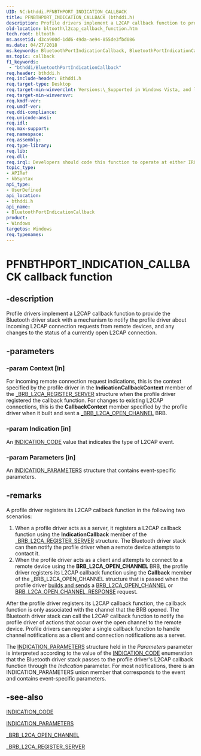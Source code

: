 ```yaml
---
UID: NC:bthddi.PFNBTHPORT_INDICATION_CALLBACK
title: PFNBTHPORT_INDICATION_CALLBACK (bthddi.h)
description: Profile drivers implement a L2CAP callback function to provide the Bluetooth driver stack with a mechanism to notify the profile driver about incoming L2CAP connection requests from remote devices, and any changes to the status of a currently open L2CAP connection.
old-location: bltooth\l2cap_callback_function.htm
tech.root: bltooth
ms.assetid: d3ca900d-1dd6-49da-ae94-855de3fbd086
ms.date: 04/27/2018
ms.keywords: BluetoothPortIndicationCallback, BluetoothPortIndicationCallback callback function [Bluetooth Devices], PFNBTHPORT_INDICATION_CALLBACK, PFNBTHPORT_INDICATION_CALLBACK callback, bltooth.l2cap_callback_function, bth_funcs_76d9cb39-ead0-4465-9cc5-83b559b0ba55.xml, bthddi/BluetoothPortIndicationCallback
ms.topic: callback
f1_keywords:
 - "bthddi/BluetoothPortIndicationCallback"
req.header: bthddi.h
req.include-header: Bthddi.h
req.target-type: Desktop
req.target-min-winverclnt: Versions:\_Supported in Windows Vista, and later.
req.target-min-winversvr: 
req.kmdf-ver: 
req.umdf-ver: 
req.ddi-compliance: 
req.unicode-ansi: 
req.idl: 
req.max-support: 
req.namespace: 
req.assembly: 
req.type-library: 
req.lib: 
req.dll: 
req.irql: Developers should code this function to operate at either IRQL = DISPATCH_LEVEL (if the callback   function does not access paged memory), or IRQL = PASSIVE_LEVEL (if the callback function must access   paged memory)
topic_type:
- APIRef
- kbSyntax
api_type:
- UserDefined
api_location:
- bthddi.h
api_name:
- BluetoothPortIndicationCallback
product:
- Windows
targetos: Windows
req.typenames: 
---
```


# PFNBTHPORT_INDICATION_CALLBACK callback function


## -description


Profile drivers implement a L2CAP callback function to provide the Bluetooth driver stack with a
  mechanism to notify the profile driver about incoming L2CAP connection requests from remote devices, and
  any changes to the status of a currently open L2CAP connection.


## -parameters




### -param Context [in]

For incoming remote connection request indications, this is the context specified by the profile
     driver in the 
     <b>IndicationCallbackContext</b> member of the 
     <a href="https://docs.microsoft.com/windows-hardware/drivers/ddi/bthddi/ns-bthddi-_brb_l2ca_register_server">
     _BRB_L2CA_REGISTER_SERVER</a> structure when the profile driver registered the callback function. For
     changes to existing L2CAP connections, this is the 
     <b>CallbackContext</b> member specified by the profile driver when it built and sent a 
     <a href="https://docs.microsoft.com/windows-hardware/drivers/ddi/bthddi/ns-bthddi-_brb_l2ca_open_channel">_BRB_L2CA_OPEN_CHANNEL</a> BRB.


### -param Indication [in]

An 
     <a href="https://docs.microsoft.com/windows-hardware/drivers/ddi/bthddi/ne-bthddi-_indication_code">INDICATION_CODE</a> value that indicates the type
     of L2CAP event.


### -param Parameters [in]

An 
     <a href="https://docs.microsoft.com/windows-hardware/drivers/ddi/bthddi/ns-bthddi-_indication_parameters">INDICATION_PARAMETERS</a> structure that
     contains event-specific parameters.


## -remarks



A profile driver registers its L2CAP callback function in the following two scenarios:

<ol>
<li>
When a profile driver acts as a server, it registers a L2CAP callback function using the 
      <b>IndicationCallback</b> member of the 
      <a href="https://docs.microsoft.com/windows-hardware/drivers/ddi/bthddi/ns-bthddi-_brb_l2ca_register_server">
      _BRB_L2CA_REGISTER_SERVER</a> structure. The Bluetooth driver stack can then notify the profile
      driver when a remote device attempts to contact it.

</li>
<li>
When the profile driver acts as a client and attempts to connect to a remote device using the
      <b>BRB_L2CA_OPEN_CHANNEL</b> BRB, the profile driver registers its L2CAP callback function using the 
      <b>Callback</b> member of the _BRB_L2CA_OPEN_CHANNEL structure that is passed when the profile driver 
      <a href="https://docs.microsoft.com/previous-versions/ff536657(v=vs.85)">builds and sends</a> a 
      <a href="https://docs.microsoft.com/previous-versions/ff536615(v=vs.85)">BRB_L2CA_OPEN_CHANNEL</a> or 
      <a href="https://docs.microsoft.com/previous-versions/ff536616(v=vs.85)">
      BRB_L2CA_OPEN_CHANNEL_RESPONSE</a> request.

</li>
</ol>
After the profile driver registers its L2CAP callback function, the callback function is only
    associated with the channel that the BRB opened. The Bluetooth driver stack can call the L2CAP callback
    function to notify the profile driver of actions that occur over the open channel to the remote device.
    Profile drivers can register a single callback function to handle channel notifications as a client and
    connection notifications as a server.

The 
    <a href="https://docs.microsoft.com/windows-hardware/drivers/ddi/bthddi/ns-bthddi-_indication_parameters">INDICATION_PARAMETERS</a> structure held in
    the 
    <i>Parameters</i> parameter is interpreted according to the value of the 
    <a href="https://docs.microsoft.com/windows-hardware/drivers/ddi/bthddi/ne-bthddi-_indication_code">INDICATION_CODE</a> enumeration that the Bluetooth
    driver stack passes to the profile driver's L2CAP callback function through the 
    <i>Indication</i> parameter. For most notifications, there is an INDICATION_PARAMETERS union member that
    corresponds to the event and contains event-specific parameters.




## -see-also




<a href="https://docs.microsoft.com/windows-hardware/drivers/ddi/bthddi/ne-bthddi-_indication_code">INDICATION_CODE</a>



<a href="https://docs.microsoft.com/windows-hardware/drivers/ddi/bthddi/ns-bthddi-_indication_parameters">INDICATION_PARAMETERS</a>



<a href="https://docs.microsoft.com/windows-hardware/drivers/ddi/bthddi/ns-bthddi-_brb_l2ca_open_channel">_BRB_L2CA_OPEN_CHANNEL</a>



<a href="https://docs.microsoft.com/windows-hardware/drivers/ddi/bthddi/ns-bthddi-_brb_l2ca_register_server">_BRB_L2CA_REGISTER_SERVER</a>
 

 

